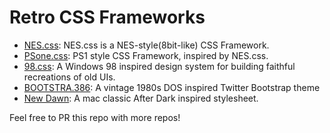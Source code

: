 # Retro CSS Frameworks

- [NES.css](https://github.com/nostalgic-css/NES.css): NES.css is a NES-style(8bit-like) CSS Framework.
- [PSone.css](https://github.com/micah5/PSone.css): PS1 style CSS Framework, inspired by NES.css.
- [98.css](https://github.com/jdan/98.css): A Windows 98 inspired design system for building faithful recreations of old UIs.
- [BOOTSTRA.386](https://github.com/kristopolous/BOOTSTRA.386): A vintage 1980s DOS inspired Twitter Bootstrap theme
- [New Dawn](https://github.com/npjg/new-dawn): A mac classic After Dark inspired stylesheet.


Feel free to PR this repo with more repos!
